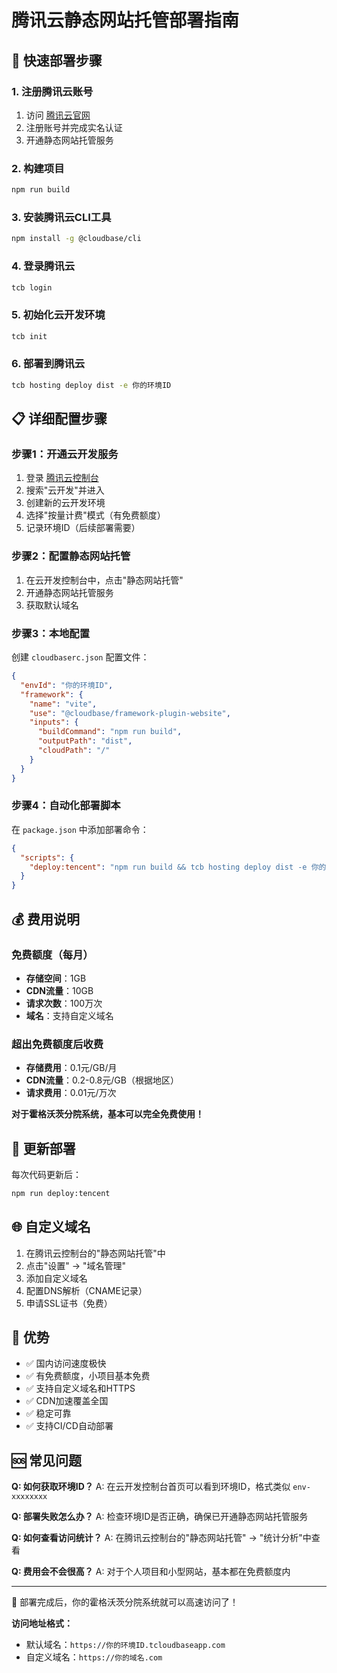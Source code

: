 # 腾讯云静态网站托管部署指南

## 🚀 快速部署步骤

### 1. 注册腾讯云账号
1. 访问 [腾讯云官网](https://cloud.tencent.com)
2. 注册账号并完成实名认证
3. 开通静态网站托管服务

### 2. 构建项目
```bash
npm run build
```

### 3. 安装腾讯云CLI工具
```bash
npm install -g @cloudbase/cli
```

### 4. 登录腾讯云
```bash
tcb login
```

### 5. 初始化云开发环境
```bash
tcb init
```

### 6. 部署到腾讯云
```bash
tcb hosting deploy dist -e 你的环境ID
```

## 📋 详细配置步骤

### 步骤1：开通云开发服务
1. 登录 [腾讯云控制台](https://console.cloud.tencent.com)
2. 搜索"云开发"并进入
3. 创建新的云开发环境
4. 选择"按量计费"模式（有免费额度）
5. 记录环境ID（后续部署需要）

### 步骤2：配置静态网站托管
1. 在云开发控制台中，点击"静态网站托管"
2. 开通静态网站托管服务
3. 获取默认域名

### 步骤3：本地配置
创建 `cloudbaserc.json` 配置文件：
```json
{
  "envId": "你的环境ID",
  "framework": {
    "name": "vite",
    "use": "@cloudbase/framework-plugin-website",
    "inputs": {
      "buildCommand": "npm run build",
      "outputPath": "dist",
      "cloudPath": "/"
    }
  }
}
```

### 步骤4：自动化部署脚本
在 `package.json` 中添加部署命令：
```json
{
  "scripts": {
    "deploy:tencent": "npm run build && tcb hosting deploy dist -e 你的环境ID"
  }
}
```

## 💰 费用说明

### 免费额度（每月）
- **存储空间**：1GB
- **CDN流量**：10GB
- **请求次数**：100万次
- **域名**：支持自定义域名

### 超出免费额度后收费
- **存储费用**：0.1元/GB/月
- **CDN流量**：0.2-0.8元/GB（根据地区）
- **请求费用**：0.01元/万次

**对于霍格沃茨分院系统，基本可以完全免费使用！**

## 🔄 更新部署

每次代码更新后：
```bash
npm run deploy:tencent
```

## 🌐 自定义域名

1. 在腾讯云控制台的"静态网站托管"中
2. 点击"设置" → "域名管理"
3. 添加自定义域名
4. 配置DNS解析（CNAME记录）
5. 申请SSL证书（免费）

## 🎯 优势

- ✅ 国内访问速度极快
- ✅ 有免费额度，小项目基本免费
- ✅ 支持自定义域名和HTTPS
- ✅ CDN加速覆盖全国
- ✅ 稳定可靠
- ✅ 支持CI/CD自动部署

## 🆘 常见问题

**Q: 如何获取环境ID？**
A: 在云开发控制台首页可以看到环境ID，格式类似 `env-xxxxxxxx`

**Q: 部署失败怎么办？**
A: 检查环境ID是否正确，确保已开通静态网站托管服务

**Q: 如何查看访问统计？**
A: 在腾讯云控制台的"静态网站托管" → "统计分析"中查看

**Q: 费用会不会很高？**
A: 对于个人项目和小型网站，基本都在免费额度内

---

🎉 部署完成后，你的霍格沃茨分院系统就可以高速访问了！

**访问地址格式：**
- 默认域名：`https://你的环境ID.tcloudbaseapp.com`
- 自定义域名：`https://你的域名.com`